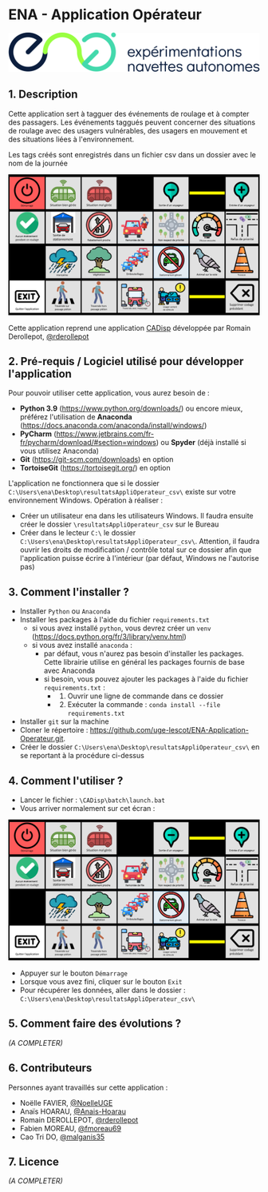 # ENA - Application Opérateur



<img src=".\Image\Ena-logo-devNoMarge-rvb.jpg" alt="Ena-logo-devNoMarge-rvb" style="zoom:50%;" />



## 1. Description

Cette application sert à tagguer des événements de roulage et à compter des passagers. Les événements taggués peuvent concerner des situations de roulage avec des usagers vulnérables, des usagers en mouvement et des situations liées à l'environnement. 

Les tags créés sont enregistrés dans un fichier csv dans un dossier avec le nom de la journée

<img src=".\Image\Application_Main.png" style="zoom:50%;" />



Cette application reprend une application [CADisp](https://github.com/uge-lescot/CADisp) développée par Romain Derollepot, [@rderollepot](https://github.com/rderollepot)





## 2. Pré-requis / Logiciel utilisé pour développer l'application

Pour pouvoir utiliser cette application, vous aurez besoin de :

- **Python 3.9** (https://www.python.org/downloads/) ou encore mieux, préférez l'utilisation de **Anaconda** (https://docs.anaconda.com/anaconda/install/windows/)
- **PyCharm** (https://www.jetbrains.com/fr-fr/pycharm/download/#section=windows) ou **Spyder** (déjà installé si vous utilisez Anaconda)
- **Git** (https://git-scm.com/downloads) en option
- **TortoiseGit** (https://tortoisegit.org/) en option



L'application ne fonctionnera que si le dossier ``C:\Users\ena\Desktop\resultatsAppliOperateur_csv\`` existe sur votre environnement Windows. Opération à réaliser :

- Créer un utilisateur ena dans les utilisateurs Windows. Il faudra ensuite créer le dossier ``\resultatsAppliOperateur_csv`` sur le Bureau
- Créer dans le lecteur ``C:\`` le dossier ``C:\Users\ena\Desktop\resultatsAppliOperateur_csv\``. Attention, il faudra ouvrir les droits de modification / contrôle total sur ce dossier afin que l'application puisse écrire à l'intérieur (par défaut, Windows ne l'autorise pas)



## 3. Comment l'installer ?

- Installer ``Python`` ou ``Anaconda``
- Installer les packages à l'aide du fichier ``requirements.txt`` 
  - si vous avez installé ``python``, vous devrez créer un ``venv`` (https://docs.python.org/fr/3/library/venv.html)
  - si vous avez installé ``anaconda`` :
    - par défaut, vous n'aurez pas besoin d'installer les packages. Cette librairie utilise en général les packages fournis de base avec Anaconda
    - si besoin, vous pouvez ajouter les packages à l'aide du fichier ``requirements.txt``  : 
      - 1. Ouvrir une ligne de commande dans ce dossier
      - 2. Exécuter la commande : ``conda install --file requirements.txt``
- Installer ``git`` sur la machine
- Cloner le répertoire : https://github.com/uge-lescot/ENA-Application-Operateur.git.
- Créer le dossier ``C:\Users\ena\Desktop\resultatsAppliOperateur_csv\`` en se reportant à la procédure ci-dessus



## 4. Comment l'utiliser ?

- Lancer le fichier : ``\CADisp\batch\launch.bat``
- Vous arriver normalement sur cet écran :

<img src=".\Image\Application_Main.png" style="zoom:50%;" />

- Appuyer sur le bouton ``Démarrage`` 
- Lorsque vous avez fini, cliquer sur le bouton ``Exit``
- Pour récupérer les données, aller dans le dossier : ``C:\Users\ena\Desktop\resultatsAppliOperateur_csv\``



## 5. Comment faire des évolutions ?

*(A COMPLETER)*



## 6. Contributeurs

Personnes ayant travaillés sur cette application :

- Noëlle FAVIER, [@NoelleUGE](https://github.com/NoelleUGE)
- Anaïs HOARAU, [@Anais-Hoarau](https://github.com/Anais-Hoarau)
- Romain DEROLLEPOT, [@rderollepot](https://github.com/rderollepot)
- Fabien MOREAU, [@fmoreau69](https://github.com/fmoreau69)
- Cao Tri DO, [@malganis35](https://github.com/malganis35)



## 7. Licence

*(A COMPLETER)*